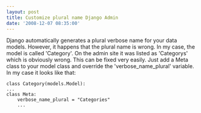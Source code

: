 ```yaml
---
layout: post
title: Customize plural name Django Admin
date: '2008-12-07 08:35:00'
---
```


Django automatically generates a plural verbose name for your data models. However, it happens that the plural name is wrong. In my case, the model is called 'Category'. On the admin site it was listed as 'Categorys' which is obviously wrong. This can be fixed very easily. Just add a Meta class to your model class and override the 'verbose_name_plural' variable.
In my case it looks like that:

```language-python
class Category(models.Model):
...
class Meta:
    verbose_name_plural = "Categories"
    ...
```

